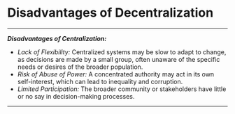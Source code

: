 # Disadvantages of Decentralization

***



_**Disadvantages of Centralization:**_

* _Lack of Flexibility:_ Centralized systems may be slow to adapt to change, as decisions are made by a small group, often unaware of the specific needs or desires of the broader population.
* _Risk of Abuse of Power:_ A concentrated authority may act in its own self-interest, which can lead to inequality and corruption.
* _Limited Participation:_ The broader community or stakeholders have little or no say in decision-making processes.



***

